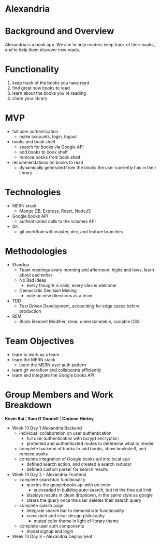 # Alexandria

# Background and Overview
Alexandria is a book app.  We aim to help readers keep track of their books, and to help them discover new reads.

# Functionality
1. keep track of the books you have read
2. find great new books to read
3. learn about the books you're reading
4. share your library

# MVP
* full user authentication
    * make accounts, login, logout
* books and book shelf
    * search for books via Google API
    * add books to book shelf
    * remove books from book shelf
* recommendations on books to read
    * dynamically generated from the books the user currently has in their library

# Technologies
* MERN stack
  * Mongo DB, Express, React, NodeJS
* Google books API
  * authenticated calls to the volumes API
* Git 
  * git workflow with master, dev, and feature branches

# Methodologies
* Standup
  * Team meetings every morning and afternoon, highs and lows, learn about eachother
  * No Bad Ideas
      * every thought is valid, every idea is welcome
  * Democratic Decision Making
      * vote on new directions as a team
* TDD
  * Test Driven Development, accounting for edge cases before production
* BEM
  * Block Element Modifier, clear, understandable, scalable CSS

# Team Objectives
  * learn to work as a team
  * learn the MERN stack
    * learn the MERN user auth pattern
  * learn git workflow and collaborate efficiently
  * learn and integrate the Google books API

# Group Members and Work Breakdown
**Kevin Bai** | **Sam O'Donnell** | **Corinne Hickey**
* Week 10 Day 1 Alexandria Backend
    * individual collaboration on user authentication
        * full user authentication with bcrypt encryption
        * protected and authenticated routes to determine what to render
    * complete backend of books to add books, show bookshelf, and remove books
    * complete integration of Google books api into local app
        * defined search action, and created a search reducer
        * defined custom parser for search results 
* Week 10 Day 2 - Alexandria Frontend
    * complete searchbar functionality
        * queries the googlebooks api with on enter
            * succeeded in building auto-search, but hit the free api limit
        * displays results in clean dropdown, in the same style as google
        * clears the query once the user deletes their search query
    * complete splash page
      * integrate search bar to demonstrate functionality
      * consistent and clear design philosophy
          * muted color theme in light of library theme
    * complete user auth components
        * modal signup and login
* Week 10 Day 3 - Alexandria Deployment
